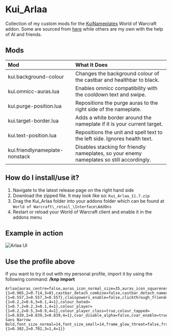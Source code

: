# Kui_Arlaa
Collection of my custom mods for the [KuiNameplates](https://www.curseforge.com/wow/addons/kuinameplates) World of Warcraft addon. Some are sourced from [here](https://github.com/kesava-wow/kuinameplates-customs) while others are my own with the help of AI and friends. 

## Mods
| Mod  | What It Does |
| :------------ |:--------------|
| kui.background-colour      | Changes the background colour of the castbar and healthbar to black.    |
| kui.omnicc-auras.lua      | Enables omnicc compatibility with the cooldown text and swipe.    |
| kui.purge-position.lua      | Repositions the purge auras to the right side of the nameplate.    |
| kui.target-border.lua     | Adds a white border around the nameplate if it is your current target.    |
| kui.text-position.lua      | Repositions the unit and spell text to the left side. Ignores health text.   |
| kui.friendlynameplate-nonstack      | Disables stacking for friendly nameplates, so your enemy nameplates so still accordingly.   |

## How do I install/use it?
1. Navigate to the latest release page on the right hand side
2. Download the zipped file. It may look like so: `Kui_Arlaa_11.7.zip`
3. Drag the Kui_Arlaa folder into your addons folder which can be found at `World of Warcraft\_retail_\Interface\AddOns`
4. Restart or reload your World of Warcraft client and enable it in the addons menu

## Example in action
![Arlaa UI](https://i.ibb.co/RYZt8tr/Wo-WScrn-Shot-011825-201502.jpg)

## Use the profile above
If you want to try it out with my personal profile, import it by using the following command:
**/knp import**

```
Arlaa{auras_centre=false,auras_icon_normal_size=35,auras_icon_squareness=0.8,auras_offset=2,auras_purge_size=38,bar_animation=2,bar_texture=Atrocity,bot_vertical_offset=6,castbar_colour={1=0.965,2=0.714,3=0},castbar_detach_combine=false,castbar_detach_nameonly=true,castbar_detach_offset=-1,castbar_detach_width=230,castbar_height=20,castbar_icon=false,castbar_name_vertical_offset=2.5,castbar_shield=false,castbar_showfriend=false,castbar_unin_colour={1=0.557,2=0.557,3=0.557},classpowers_enable=false,clickthrough_friend=true,colour_friendly={1=0.2,2=0.6,3=0.1,4=1},colour_hated={1=0.7,2=0.2,3=0.1,4=1},colour_player={1=0.2,2=0.5,3=0.9,4=1},colour_player_class=true,colour_tapped={1=0.839,2=0.839,3=0.839,4=1},cvar_disable_alpha=false,cvar_enable=true,cvar_name_only=true,cvar_show_friendly_npcs=true,execute_enabled=false,fade_non_target_alpha=1,font_face=PT Sans Narrow Bold,font_size_normal=14,font_size_small=14,frame_glow_threat=false,frame_height=28,frame_target_size=false,frame_width=230,glow_as_shadow=false,health_text=true,health_text_hostile_dmg=6,health_text_hostile_max=6,hide_names=false,name_vertical_offset=6,nameonly_health_colour=false,target_arrows_size=40,target_glow=false,target_glow_colour={1=0.302,2=0.702,3=1,4=1}}
```
